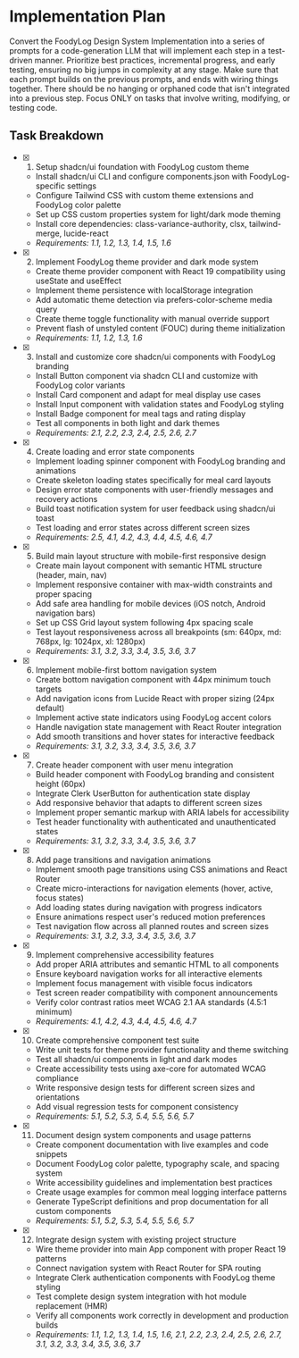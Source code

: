 # Implementation Plan

Convert the FoodyLog Design System Implementation into a series of prompts for a code-generation LLM that will implement each step in a test-driven manner. Prioritize best practices, incremental progress, and early testing, ensuring no big jumps in complexity at any stage. Make sure that each prompt builds on the previous prompts, and ends with wiring things together. There should be no hanging or orphaned code that isn't integrated into a previous step. Focus ONLY on tasks that involve writing, modifying, or testing code.

## Task Breakdown

- [x] 1. Setup shadcn/ui foundation with FoodyLog custom theme




  - Install shadcn/ui CLI and configure components.json with FoodyLog-specific settings
  - Configure Tailwind CSS with custom theme extensions and FoodyLog color palette
  - Set up CSS custom properties system for light/dark mode theming
  - Install core dependencies: class-variance-authority, clsx, tailwind-merge, lucide-react
  - _Requirements: 1.1, 1.2, 1.3, 1.4, 1.5, 1.6_

- [x] 2. Implement FoodyLog theme provider and dark mode system




  - Create theme provider component with React 19 compatibility using useState and useEffect
  - Implement theme persistence with localStorage integration
  - Add automatic theme detection via prefers-color-scheme media query
  - Create theme toggle functionality with manual override support
  - Prevent flash of unstyled content (FOUC) during theme initialization
  - _Requirements: 1.1, 1.2, 1.3, 1.6_

- [x] 3. Install and customize core shadcn/ui components with FoodyLog branding

  - Install Button component via shadcn CLI and customize with FoodyLog color variants
  - Install Card component and adapt for meal display use cases
  - Install Input component with validation states and FoodyLog styling
  - Install Badge component for meal tags and rating display
  - Test all components in both light and dark themes
  - _Requirements: 2.1, 2.2, 2.3, 2.4, 2.5, 2.6, 2.7_

- [x] 4. Create loading and error state components





  - Implement loading spinner component with FoodyLog branding and animations
  - Create skeleton loading states specifically for meal card layouts
  - Design error state components with user-friendly messages and recovery actions
  - Build toast notification system for user feedback using shadcn/ui toast
  - Test loading and error states across different screen sizes
  - _Requirements: 2.5, 4.1, 4.2, 4.3, 4.4, 4.5, 4.6, 4.7_

- [x] 5. Build main layout structure with mobile-first responsive design

  - Create main layout component with semantic HTML structure (header, main, nav)
  - Implement responsive container with max-width constraints and proper spacing
  - Add safe area handling for mobile devices (iOS notch, Android navigation bars)
  - Set up CSS Grid layout system following 4px spacing scale
  - Test layout responsiveness across all breakpoints (sm: 640px, md: 768px, lg: 1024px, xl: 1280px)
  - _Requirements: 3.1, 3.2, 3.3, 3.4, 3.5, 3.6, 3.7_

- [x] 6. Implement mobile-first bottom navigation system

  - Create bottom navigation component with 44px minimum touch targets
  - Add navigation icons from Lucide React with proper sizing (24px default)
  - Implement active state indicators using FoodyLog accent colors
  - Handle navigation state management with React Router integration
  - Add smooth transitions and hover states for interactive feedback
  - _Requirements: 3.1, 3.2, 3.3, 3.4, 3.5, 3.6, 3.7_

- [x] 7. Create header component with user menu integration





  - Build header component with FoodyLog branding and consistent height (60px)
  - Integrate Clerk UserButton for authentication state display
  - Add responsive behavior that adapts to different screen sizes
  - Implement proper semantic markup with ARIA labels for accessibility
  - Test header functionality with authenticated and unauthenticated states
  - _Requirements: 3.1, 3.2, 3.3, 3.4, 3.5, 3.6, 3.7_

- [x] 8. Add page transitions and navigation animations





  - Implement smooth page transitions using CSS animations and React Router
  - Create micro-interactions for navigation elements (hover, active, focus states)
  - Add loading states during navigation with progress indicators
  - Ensure animations respect user's reduced motion preferences
  - Test navigation flow across all planned routes and screen sizes
  - _Requirements: 3.1, 3.2, 3.3, 3.4, 3.5, 3.6, 3.7_

- [x] 9. Implement comprehensive accessibility features






  - Add proper ARIA attributes and semantic HTML to all components
  - Ensure keyboard navigation works for all interactive elements
  - Implement focus management with visible focus indicators
  - Test screen reader compatibility with component announcements
  - Verify color contrast ratios meet WCAG 2.1 AA standards (4.5:1 minimum)
  - _Requirements: 4.1, 4.2, 4.3, 4.4, 4.5, 4.6, 4.7_

- [x] 10. Create comprehensive component test suite





  - Write unit tests for theme provider functionality and theme switching
  - Test all shadcn/ui components in light and dark modes
  - Create accessibility tests using axe-core for automated WCAG compliance
  - Write responsive design tests for different screen sizes and orientations
  - Add visual regression tests for component consistency
  - _Requirements: 5.1, 5.2, 5.3, 5.4, 5.5, 5.6, 5.7_

- [x] 11. Document design system components and usage patterns


  - Create component documentation with live examples and code snippets
  - Document FoodyLog color palette, typography scale, and spacing system
  - Write accessibility guidelines and implementation best practices
  - Create usage examples for common meal logging interface patterns
  - Generate TypeScript definitions and prop documentation for all custom components
  - _Requirements: 5.1, 5.2, 5.3, 5.4, 5.5, 5.6, 5.7_

- [x] 12. Integrate design system with existing project structure





  - Wire theme provider into main App component with proper React 19 patterns
  - Connect navigation system with React Router for SPA routing
  - Integrate Clerk authentication components with FoodyLog theme styling
  - Test complete design system integration with hot module replacement (HMR)
  - Verify all components work correctly in development and production builds
  - _Requirements: 1.1, 1.2, 1.3, 1.4, 1.5, 1.6, 2.1, 2.2, 2.3, 2.4, 2.5, 2.6, 2.7, 3.1, 3.2, 3.3, 3.4, 3.5, 3.6, 3.7_
